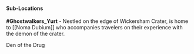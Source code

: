 

#### Sub-Locations

**#Ghostwalkers_Yurt** - Nestled on the edge of Wickersham Crater, is home to  [[Noma Dubium]] who accompanies travelers on their experience with the demon of the crater.

Den of the Drug